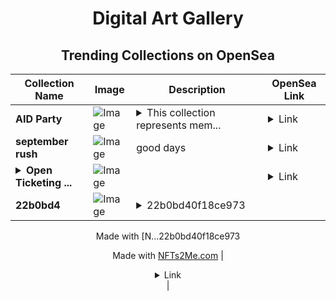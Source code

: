 <div align="center">

# Digital Art Gallery

## Trending Collections on OpenSea

| Collection Name                       | Image                                                                                     | Description                       | OpenSea Link                                                                                          |
|---------------------------------------|-------------------------------------------------------------------------------------------|-----------------------------------|--------------------------------------------------------------------------------------------------------|
| **AID Party** | ![Image](https://i.seadn.io/s/raw/files/690ce4cf13de90a4ee1e93caeba16b95.png?w=500&auto=format?w=200&auto=format) | <details><summary>This collection represents mem...</summary>This collection represents memberships in the following Party: AID Party. Head to https://base.party.app/party/0xe5bdca62aee7aab0436149b1291e25d5d16e26cd to view the Party's latest activity.</details> | <details><summary>Link</summary>[AID Party](https://opensea.io/collection/aid-party)</details> |
| **september rush** | ![Image](https://i.seadn.io/s/raw/files/a862e6ddb6982b7bf3d03c6af93919c0.jpg?w=500&auto=format?w=200&auto=format) | good days | <details><summary>Link</summary>[september rush](https://opensea.io/collection/september-rush)</details> |
| **<details><summary>Open Ticketing ...</summary>Open Ticketing Ecosystem Event 9148</details>** | ![Image](https://i.seadn.io/s/raw/files/ad4b567b5e819f5eb9dc8588aeb6896f.png?w=500&auto=format?w=200&auto=format) |  | <details><summary>Link</summary>[Open Ticketing Ecosystem Event 9148](https://opensea.io/collection/open-ticketing-ecosystem-event-9148)</details> |
| **22b0bd4** | ![Image](https://i.seadn.io/s/raw/files/2e94e781a25f1500f7301a7e35b9ad20.webp?w=500&auto=format?w=200&auto=format) | <details><summary>22b0bd40f18ce973

Made with [N...</summary>22b0bd40f18ce973

Made with [NFTs2Me.com](https://nfts2me.com/)</details> | <details><summary>Link</summary>[22b0bd4](https://opensea.io/collection/22b0bd4)</details> |

</div>
